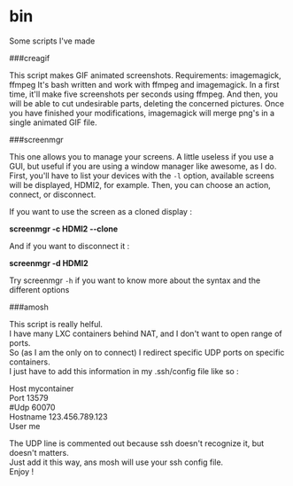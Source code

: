# bin
Some scripts I've made

###creagif

This script makes GIF animated screenshots.
Requirements: imagemagick, ffmpeg
It's bash written and work with ffmpeg and imagemagick.
In a first time, it'll make five screenshots per seconds using ffmpeg. And then, you will be able to cut undesirable parts, deleting the concerned pictures.
Once you have finished your modifications, imagemagick will merge png's in a single animated GIF file.

###screenmgr

This one allows you to manage your screens.
A little useless if you use a GUI, but useful if you are using a window manager like awesome, as I do.
First, you'll have to list your devices with the `-l` option, available screens will be displayed, HDMI2, for example.
Then, you can choose an action, connect, or disconnect.

If you want to use the screen as a cloned display :

**screenmgr -c HDMI2 --clone**

And if you want to disconnect it :

**screenmgr -d HDMI2**

Try screenmgr `-h` if you want to know more about the syntax and the different options

###amosh

This script is really helful.  
I have many LXC containers behind NAT, and I don't want to open range of ports.  
So (as I am the only on to connect) I redirect specific UDP ports on specific containers.  
I just have to add this information in my .ssh/config file like so :  

Host mycontainer  
    Port 13579  
    #Udp 60070  
    Hostname 123.456.789.123  
    User me  

The UDP line is commented out because ssh doesn't recognize it, but doesn't matters.  
Just add it this way, ans mosh will use your ssh config file.  
Enjoy !  
